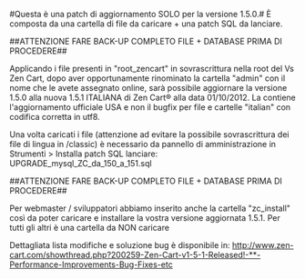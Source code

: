 #Questa è una patch di aggiornamento SOLO per la versione 1.5.0.#
È composta da una cartella di file da caricare + una patch SQL da lanciare.

##ATTENZIONE FARE BACK-UP COMPLETO FILE + DATABASE PRIMA DI PROCEDERE##

Applicando i file presenti in "root_zencart" in sovrascrittura nella root del Vs Zen Cart, dopo aver opportunamente rinominato la cartella "admin" con il nome che le avete assegnato online, sarà possibile aggiornare la versione 1.5.0 alla nuova 1.5.1 ITALIANA di Zen Cart® alla data 01/10/2012. La contiene l'aggiornamento ufficiale USA e non il bugfix per file e cartelle "italian" con codifica corretta in utf8.

Una volta caricati i file (attenzione ad evitare la possibile sovrascrittura dei file di lingua in /classic) è necessario da pannello di amministrazione in Strumenti > Installa patch SQL lanciare:
UPGRADE_mysql_ZC_da_150_a_151.sql

##ATTENZIONE FARE BACK-UP COMPLETO FILE + DATABASE PRIMA DI PROCEDERE##

Per webmaster / sviluppatori abbiamo inserito anche la cartella "zc_install" così da poter caricare e installare la vostra versione aggiornata 1.5.1. Per tutti gli altri è una cartella da NON caricare

Dettagliata lista modifiche e soluzione bug è disponibile in:
http://www.zen-cart.com/showthread.php?200259-Zen-Cart-v1-5-1-Released!-**-Performance-Improvements-Bug-Fixes-etc



